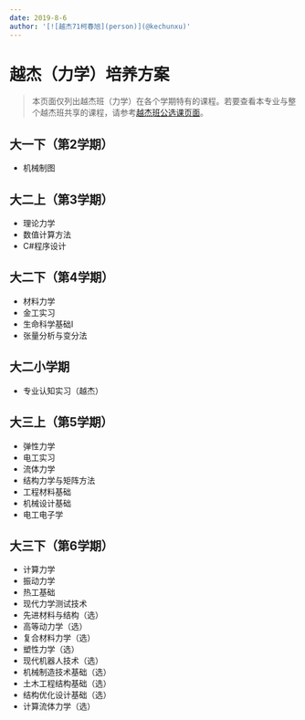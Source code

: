 ```yaml
---
date: 2019-8-6
author: '[![越杰71柯春旭](person)](@kechunxu)'
---
```


# 越杰（力学）培养方案

> 本页面仅列出越杰班（力学）在各个学期特有的课程。若要查看本专业与整个越杰班共享的课程，请参考[越杰班公选课页面](/program/yuejie)。

## 大一下（第2学期）
- 机械制图

## 大二上（第3学期）
- 理论力学
- 数值计算方法
- C#程序设计

## 大二下（第4学期）
- 材料力学
- 金工实习
- 生命科学基础I
- 张量分析与变分法

## 大二小学期
- 专业认知实习（越杰）

## 大三上（第5学期）
- 弹性力学
- 电工实习
- 流体力学
- 结构力学与矩阵方法
- 工程材料基础
- 机械设计基础
- 电工电子学

## 大三下（第6学期）
- 计算力学
- 振动力学
- 热工基础
- 现代力学测试技术
- 先进材料与结构（选）
- 高等动力学（选）
- 复合材料力学（选）
- 塑性力学（选）
- 现代机器人技术（选）
- 机械制造技术基础（选）
- 土木工程结构基础（选）
- 结构优化设计基础（选）
- 计算流体力学（选）

